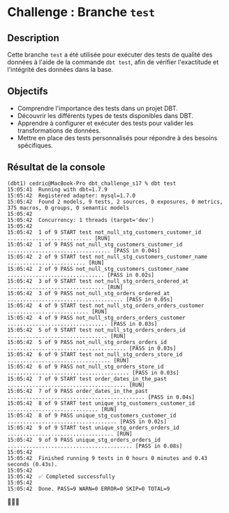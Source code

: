 # Challenge : Branche `test`

## Description
Cette branche `test` a été utilisée pour exécuter des tests de qualité des données à l'aide de la commande `dbt test`, afin de vérifier l'exactitude et l'intégrité des données dans la base.

## Objectifs

- Comprendre l'importance des tests dans un projet DBT.
- Découvrir les différents types de tests disponibles dans DBT.
- Apprendre à configurer et exécuter des tests pour valider les transformations de données.
- Mettre en place des tests personnalisés pour répondre à des besoins spécifiques.

## Résultat de la console

```shell
(dbt1) cedric@MacBook-Pro dbt_challenge_s17 % dbt test
15:05:41  Running with dbt=1.7.9
15:05:42  Registered adapter: mysql=1.7.0
15:05:42  Found 2 models, 9 tests, 2 sources, 0 exposures, 0 metrics, 375 macros, 0 groups, 0 semantic models
15:05:42  
15:05:42  Concurrency: 1 threads (target='dev')
15:05:42  
15:05:42  1 of 9 START test not_null_stg_customers_customer_id ........................... [RUN]
15:05:42  1 of 9 PASS not_null_stg_customers_customer_id ................................. [PASS in 0.04s]
15:05:42  2 of 9 START test not_null_stg_customers_customer_name ......................... [RUN]
15:05:42  2 of 9 PASS not_null_stg_customers_customer_name ............................... [PASS in 0.02s]
15:05:42  3 of 9 START test not_null_stg_orders_ordered_at ............................... [RUN]
15:05:42  3 of 9 PASS not_null_stg_orders_ordered_at ..................................... [PASS in 0.05s]
15:05:42  4 of 9 START test not_null_stg_orders_orders_customer .......................... [RUN]
15:05:42  4 of 9 PASS not_null_stg_orders_orders_customer ................................ [PASS in 0.03s]
15:05:42  5 of 9 START test not_null_stg_orders_orders_id ................................ [RUN]
15:05:42  5 of 9 PASS not_null_stg_orders_orders_id ...................................... [PASS in 0.03s]
15:05:42  6 of 9 START test not_null_stg_orders_store_id ................................. [RUN]
15:05:42  6 of 9 PASS not_null_stg_orders_store_id ....................................... [PASS in 0.03s]
15:05:42  7 of 9 START test order_dates_in_the_past ...................................... [RUN]
15:05:42  7 of 9 PASS order_dates_in_the_past ............................................ [PASS in 0.04s]
15:05:42  8 of 9 START test unique_stg_customers_customer_id ............................. [RUN]
15:05:42  8 of 9 PASS unique_stg_customers_customer_id ................................... [PASS in 0.02s]
15:05:42  9 of 9 START test unique_stg_orders_orders_id .................................. [RUN]
15:05:42  9 of 9 PASS unique_stg_orders_orders_id ........................................ [PASS in 0.08s]
15:05:42  
15:05:42  Finished running 9 tests in 0 hours 0 minutes and 0.43 seconds (0.43s).
15:05:42  
15:05:42  ✅ Completed successfully
15:05:42  
15:05:42  Done. PASS=9 WARN=0 ERROR=0 SKIP=0 TOTAL=9
```

🎉🎉🎉

